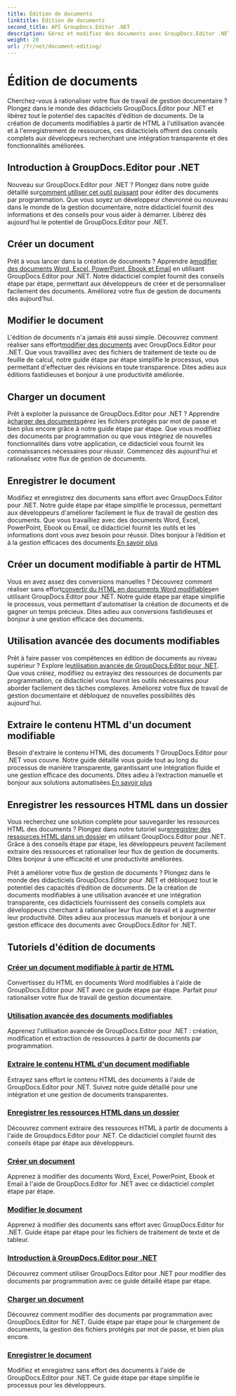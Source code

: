 ```yaml
---
title: Édition de documents
linktitle: Édition de documents
second_title: API GroupDocs.Editor .NET
description: Gérez et modifiez des documents avec GroupDocs.Editor .NET. Apprenez à créer, modifier et enregistrer des documents en toute simplicité. Améliorez votre flux de gestion de documents dès aujourd'hui !
weight: 20
url: /fr/net/document-editing/
---
```


# Édition de documents


Cherchez-vous à rationaliser votre flux de travail de gestion documentaire ? Plongez dans le monde des didacticiels GroupDocs.Editor pour .NET et libérez tout le potentiel des capacités d'édition de documents. De la création de documents modifiables à partir de HTML à l'utilisation avancée et à l'enregistrement de ressources, ces didacticiels offrent des conseils complets aux développeurs recherchant une intégration transparente et des fonctionnalités améliorées.

## Introduction à GroupDocs.Editor pour .NET

 Nouveau sur GroupDocs.Editor pour .NET ? Plongez dans notre guide détaillé sur[comment utiliser cet outil puissant](./introduction-groupdocs-editor/) pour éditer des documents par programmation. Que vous soyez un développeur chevronné ou nouveau dans le monde de la gestion documentaire, notre didacticiel fournit des informations et des conseils pour vous aider à démarrer. Libérez dès aujourd’hui le potentiel de GroupDocs.Editor pour .NET.

## Créer un document

Prêt à vous lancer dans la création de documents ? Apprendre à[modifier des documents Word, Excel, PowerPoint, Ebook et Email](./create-document/) en utilisant GroupDocs.Editor pour .NET. Notre didacticiel complet fournit des conseils étape par étape, permettant aux développeurs de créer et de personnaliser facilement des documents. Améliorez votre flux de gestion de documents dès aujourd'hui.

## Modifier le document

 L'édition de documents n'a jamais été aussi simple. Découvrez comment réaliser sans effort[modifier des documents](./edit-document/) avec GroupDocs.Editor pour .NET. Que vous travailliez avec des fichiers de traitement de texte ou de feuille de calcul, notre guide étape par étape simplifie le processus, vous permettant d'effectuer des révisions en toute transparence. Dites adieu aux éditions fastidieuses et bonjour à une productivité améliorée.


## Charger un document

 Prêt à exploiter la puissance de GroupDocs.Editor pour .NET ? Apprendre à[charger des documents](./load-document/)gérez les fichiers protégés par mot de passe et bien plus encore grâce à notre guide étape par étape. Que vous modifiiez des documents par programmation ou que vous intégriez de nouvelles fonctionnalités dans votre application, ce didacticiel vous fournit les connaissances nécessaires pour réussir. Commencez dès aujourd'hui et rationalisez votre flux de gestion de documents.

## Enregistrer le document

 Modifiez et enregistrez des documents sans effort avec GroupDocs.Editor pour .NET. Notre guide étape par étape simplifie le processus, permettant aux développeurs d'améliorer facilement le flux de travail de gestion des documents. Que vous travailliez avec des documents Word, Excel, PowerPoint, Ebook ou Email, ce didacticiel fournit les outils et les informations dont vous avez besoin pour réussir. Dites bonjour à l’édition et à la gestion efficaces des documents.[En savoir plus](./save-document/)

## Créer un document modifiable à partir de HTML

 Vous en avez assez des conversions manuelles ? Découvrez comment réaliser sans effort[convertir du HTML en documents Word modifiables](./create-editable-document-from-html/)en utilisant GroupDocs.Editor pour .NET. Notre guide étape par étape simplifie le processus, vous permettant d'automatiser la création de documents et de gagner un temps précieux. Dites adieu aux conversions fastidieuses et bonjour à une gestion efficace des documents.

## Utilisation avancée des documents modifiables

 Prêt à faire passer vos compétences en édition de documents au niveau supérieur ? Explore le[utilisation avancée de GroupDocs.Editor pour .NET](./advanced-usage-of-editable-documents/). Que vous créiez, modifiiez ou extrayiez des ressources de documents par programmation, ce didacticiel vous fournit les outils nécessaires pour aborder facilement des tâches complexes. Améliorez votre flux de travail de gestion documentaire et débloquez de nouvelles possibilités dès aujourd'hui.

## Extraire le contenu HTML d'un document modifiable

 Besoin d'extraire le contenu HTML des documents ? GroupDocs.Editor pour .NET vous couvre. Notre guide détaillé vous guide tout au long du processus de manière transparente, garantissant une intégration fluide et une gestion efficace des documents. Dites adieu à l’extraction manuelle et bonjour aux solutions automatisées.[En savoir plus](./extract-html-content-from-editable-document/)

## Enregistrer les ressources HTML dans un dossier

 Vous recherchez une solution complète pour sauvegarder les ressources HTML des documents ? Plongez dans notre tutoriel sur[enregistrer des ressources HTML dans un dossier](./save-html-resources-to-folder/) en utilisant GroupDocs.Editor pour .NET. Grâce à des conseils étape par étape, les développeurs peuvent facilement extraire des ressources et rationaliser leur flux de gestion de documents. Dites bonjour à une efficacité et une productivité améliorées.

Prêt à améliorer votre flux de gestion de documents ? Plongez dans le monde des didacticiels GroupDocs.Editor pour .NET et débloquez tout le potentiel des capacités d’édition de documents. De la création de documents modifiables à une utilisation avancée et une intégration transparente, ces didacticiels fournissent des conseils complets aux développeurs cherchant à rationaliser leur flux de travail et à augmenter leur productivité. Dites adieu aux processus manuels et bonjour à une gestion efficace des documents avec GroupDocs.Editor for .NET. 
## Tutoriels d'édition de documents
### [Créer un document modifiable à partir de HTML](./create-editable-document-from-html/)
Convertissez du HTML en documents Word modifiables à l'aide de GroupDocs.Editor pour .NET avec ce guide étape par étape. Parfait pour rationaliser votre flux de travail de gestion documentaire.
### [Utilisation avancée des documents modifiables](./advanced-usage-of-editable-documents/)
Apprenez l'utilisation avancée de GroupDocs.Editor pour .NET : création, modification et extraction de ressources à partir de documents par programmation.
### [Extraire le contenu HTML d'un document modifiable](./extract-html-content-from-editable-document/)
Extrayez sans effort le contenu HTML des documents à l'aide de GroupDocs.Editor pour .NET. Suivez notre guide détaillé pour une intégration et une gestion de documents transparentes.
### [Enregistrer les ressources HTML dans un dossier](./save-html-resources-to-folder/)
Découvrez comment extraire des ressources HTML à partir de documents à l'aide de Groupdocs.Editor pour .NET. Ce didacticiel complet fournit des conseils étape par étape aux développeurs.
### [Créer un document](./create-document/)
Apprenez à modifier des documents Word, Excel, PowerPoint, Ebook et Email à l'aide de GroupDocs.Editor for .NET avec ce didacticiel complet étape par étape.
### [Modifier le document](./edit-document/)
Apprenez à modifier des documents sans effort avec GroupDocs.Editor for .NET. Guide étape par étape pour les fichiers de traitement de texte et de tableur.
### [Introduction à GroupDocs.Editor pour .NET](./introduction-groupdocs-editor/)
Découvrez comment utiliser GroupDocs.Editor pour .NET pour modifier des documents par programmation avec ce guide détaillé étape par étape.
### [Charger un document](./load-document/)
Découvrez comment modifier des documents par programmation avec GroupDocs.Editor for .NET. Guide étape par étape pour le chargement de documents, la gestion des fichiers protégés par mot de passe, et bien plus encore.
### [Enregistrer le document](./save-document/)
Modifiez et enregistrez sans effort des documents à l'aide de GroupDocs.Editor pour .NET. Ce guide étape par étape simplifie le processus pour les développeurs.